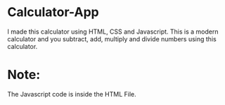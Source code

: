 # Calculator-App
I made this calculator using HTML, CSS and Javascript. 
This is a modern calculator and you subtract, add, multiply and divide 
numbers using this calculator.

# Note:

The Javascript code is inside the HTML File.
